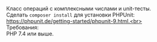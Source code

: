 Класс операций с комплексными числами и unit-тесты.<br>
Сделать <code>composer install</code> для установки PHPUnit: https://phpunit.de/getting-started/phpunit-9.html.<br>
<br>
Требования:<br>
PHP 7.4 или выше.<br>

